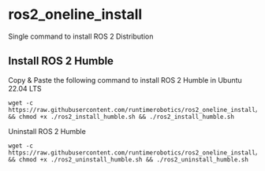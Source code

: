 # ros2_oneline_install
Single command to install ROS 2 Distribution


## Install ROS 2 Humble

Copy & Paste the following command to install ROS 2 Humble in Ubuntu 22.04 LTS

```
wget -c https://raw.githubusercontent.com/runtimerobotics/ros2_oneline_install/main/ros2_install_humble.sh && chmod +x ./ros2_install_humble.sh && ./ros2_install_humble.sh
```

Uninstall ROS 2 Humble

```
wget -c https://raw.githubusercontent.com/runtimerobotics/ros2_oneline_install/main/ros2_uninstall_humble.sh && chmod +x ./ros2_uninstall_humble.sh && ./ros2_uninstall_humble.sh
```